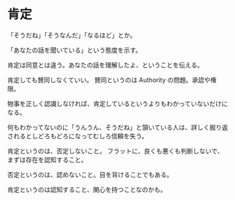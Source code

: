 # 肯定

「そうだね」「そうなんだ」「なるほど」とか。

「あなたの話を聞いている」という態度を示す。

肯定は同意とは違う。あなたの話を理解したよ、ということを伝える。

肯定しても賛同しなくていい。
賛同というのは Authority の問題。承認や権限。

物事を正しく認識しなければ、肯定しているというよりもわかっていないだけになる。

何もわかってないのに「うんうん、そうだね」と頷いている人は、詳しく掘り返されるとしどろもどろになってむしろ信頼を失う。

肯定というのは、否定しないこと。
フラットに、良くも悪くも判断しないで、まずは存在を認知すること。

否定というのは、認めないこと。目を背けることでもある。

肯定というのは認知すること、関心を持つことなのかも。
